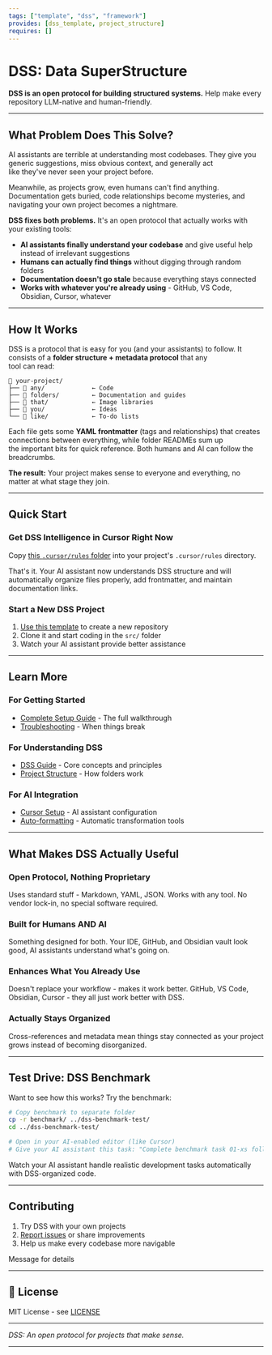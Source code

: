 ```yaml
---
tags: ["template", "dss", "framework"]
provides: [dss_template, project_structure]
requires: []
---
```


# DSS: Data SuperStructure

**DSS is an open protocol for building structured systems.** Help make every repository LLM-native and human-friendly.

---

## What Problem Does This Solve?

AI assistants are terrible at understanding most codebases. They give you generic suggestions, miss obvious context, and generally act  
like they've never seen your project before.

Meanwhile, as projects grow, even humans can't find anything. Documentation gets buried, code relationships become mysteries, and  
navigating your own project becomes a nightmare.

**DSS fixes both problems.** It's an open protocol that actually works with your existing tools:

- **AI assistants finally understand your codebase** and give useful help instead of irrelevant suggestions
- **Humans can actually find things** without digging through random folders  
- **Documentation doesn't go stale** because everything stays connected
- **Works with whatever you're already using** - GitHub, VS Code, Obsidian, Cursor, whatever

---

## How It Works

DSS is a protocol that is easy for you (and your assistants) to follow. It consists of a **folder structure + metadata protocol** that any  
tool can read:

```text
📁 your-project/
├── 📂 any/             ← Code
├── 📂 folders/         ← Documentation and guides  
├── 📂 that/            ← Image libraries
├── 📂 you/             ← Ideas
└── 📂 like/            ← To-do lists
```

Each file gets some **YAML frontmatter** (tags and relationships) that creates connections between everything, while folder READMEs sum up  
the important bits for quick reference. Both humans and AI can follow the breadcrumbs.

**The result:** Your project makes sense to everyone and everything, no matter at what stage they join.

---

## Quick Start

### Get DSS Intelligence in Cursor Right Now

Copy [this `.cursor/rules` folder](.cursor/rules) into your project's `.cursor/rules` directory.

That's it. Your AI assistant now understands DSS structure and will automatically organize files properly, add frontmatter, and maintain  
documentation links.

### Start a New DSS Project

1. [Use this template](https://github.com/yourusername/dss_template_repo/generate) to create a new repository
2. Clone it and start coding in the `src/` folder
3. Watch your AI assistant provide better assistance

---

## Learn More

### For Getting Started

- [Complete Setup Guide](docs/getting_started.md) - The full walkthrough
- [Troubleshooting](docs/troubleshooting.md) - When things break

### For Understanding DSS

- [DSS Guide](meta/DSS_GUIDE.md) - Core concepts and principles
- [Project Structure](docs/documentation_index.md) - How folders work

### For AI Integration

- [Cursor Setup](docs/cursor_integration.md) - AI assistant configuration
- [Auto-formatting](docs/automated_formatting.md) - Automatic transformation tools

---

## What Makes DSS Actually Useful

### **Open Protocol, Nothing Proprietary**

Uses standard stuff - Markdown, YAML, JSON. Works with any tool. No vendor lock-in, no special software required.

### **Built for Humans AND AI**

Something designed for both. Your IDE, GitHub, and Obsidian vault look good, AI assistants understand what's going on.

### **Enhances What You Already Use**

Doesn't replace your workflow - makes it work better. GitHub, VS Code, Obsidian, Cursor - they all just work better with DSS.

### **Actually Stays Organized**

Cross-references and metadata mean things stay connected as your project grows instead of becoming disorganized.

---

## Test Drive: DSS Benchmark

Want to see how this works? Try the benchmark:

```bash
# Copy benchmark to separate folder
cp -r benchmark/ ../dss-benchmark-test/
cd ../dss-benchmark-test/

# Open in your AI-enabled editor (like Cursor)
# Give your AI assistant this task: "Complete benchmark task 01-xs following RUN_BENCHMARK.md"
```

Watch your AI assistant handle realistic development tasks automatically with DSS-organized code.

---

## Contributing

1. Try DSS with your own projects
2. [Report issues](https://github.com/yourusername/dss_template_repo/issues) or share improvements
3. Help us make every codebase more navigable

Message for details

---

## 📄 License

MIT License - see [LICENSE](LICENSE)

---

*DSS: An open protocol for projects that make sense.*

---

